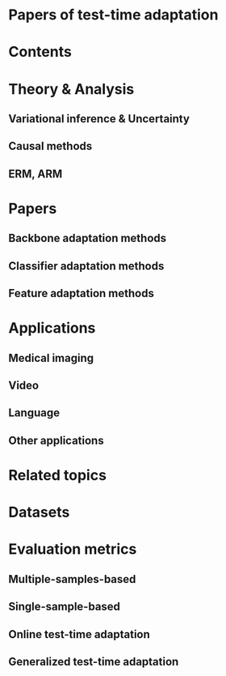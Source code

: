 # Papers of test-time adaptation

# Contents

# Theory & Analysis

## Variational inference & Uncertainty

## Causal methods

## ERM, ARM



# Papers

## Backbone adaptation methods

## Classifier adaptation methods

## Feature adaptation methods



# Applications

## Medical imaging

## Video

## Language

## Other applications



# Related topics 




# Datasets




# Evaluation metrics

## Multiple-samples-based

## Single-sample-based

## Online test-time adaptation

## Generalized test-time adaptation
